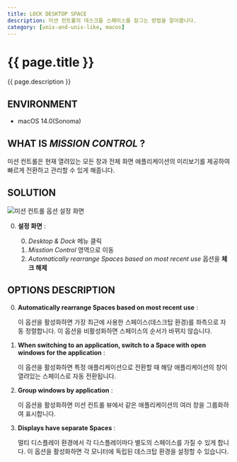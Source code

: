 ```yaml
---
title: LOCK DESKTOP SPACE
description: 미션 컨트롤의 데스크톱 스페이스를 잠그는 방법을 알아봅니다.
category: [unix-and-unix-like, macos]
---
```


# {{ page.title }}

{{ page.description }}

## ENVIRONMENT

- macOS 14.0(Sonoma)

## WHAT IS *MISSION CONTROL* ?

미션 컨트롤은 현재 열려있는 모든 창과 전체 화면 애플리케이션의 미리보기를 제공하여 빠르게 전환하고 관리할 수 있게 해줍니다.

## SOLUTION

![미션 컨트롤 옵션 설정 화면](/assets/resources/2023-10-27-13-38-20.png)

0. **설정 화면** :

    0. *Desktop & Dock* 메뉴 클릭
    0. *Misstion Control* 영역으로 이동
    0. *Automatically rearrange Spaces based on most recent use* 옵션을 **체크 해제**

## OPTIONS DESCRIPTION

0. **Automatically rearrange Spaces based on most recent use** :

    이 옵션을 활성화하면 가장 최근에 사용한 스페이스(데스크탑 환경)를 좌측으로 자동 정렬합니다. 이 옵션을 비활성화하면 스페이스의 순서가 바뀌지 않습니다.

0. **When switching to an application, switch to a Space with open windows for the application** :

    이 옵션을 활성화하면 특정 애플리케이션으로 전환할 때 해당 애플리케이션의 창이 열려있는 스페이스로 자동 전환됩니다.

0. **Group windows by application** :

    이 옵션을 활성화하면 미션 컨트롤 뷰에서 같은 애플리케이션의 여러 창을 그룹화하여 표시합니다.

0. **Displays have separate Spaces** :

    멀티 디스플레이 환경에서 각 디스플레이마다 별도의 스페이스를 가질 수 있게 합니다. 이 옵션을 활성화하면 각 모니터에 독립된 데스크탑 환경을 설정할 수 있습니다.
